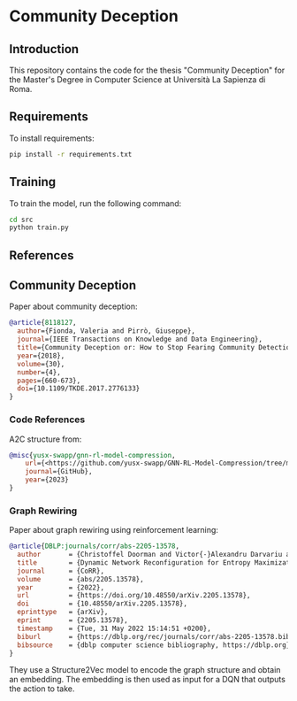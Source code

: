 # Community Deception

## Introduction

This repository contains the code for the thesis "Community Deception" for the Master's Degree in Computer Science at Università La Sapienza di Roma.

## Requirements

To install requirements:

```bash
pip install -r requirements.txt
```

## Training

To train the model, run the following command:

```bash
cd src
python train.py
```

## References

## Community Deception

Paper about community deception:

```bibtex
@article{8118127,
  author={Fionda, Valeria and Pirrò, Giuseppe},
  journal={IEEE Transactions on Knowledge and Data Engineering}, 
  title={Community Deception or: How to Stop Fearing Community Detection Algorithms}, 
  year={2018},
  volume={30},
  number={4},
  pages={660-673},
  doi={10.1109/TKDE.2017.2776133}
}
```

### Code References

A2C structure from:

```bibtex
@misc{yusx-swapp/gnn-rl-model-compression,
    url={<https://github.com/yusx-swapp/GNN-RL-Model-Compression/tree/master>},
    journal={GitHub}, 
    year={2023} 
}
```

### Graph Rewiring

Paper about graph rewiring using reinforcement learning:

```bibtex
@article{DBLP:journals/corr/abs-2205-13578,
  author       = {Christoffel Doorman and Victor{-}Alexandru Darvariu and Stephen Hailes and Mirco Musolesi},
  title        = {Dynamic Network Reconfiguration for Entropy Maximization using Deep Reinforcement Learning},
  journal      = {CoRR},
  volume       = {abs/2205.13578},
  year         = {2022},
  url          = {https://doi.org/10.48550/arXiv.2205.13578},
  doi          = {10.48550/arXiv.2205.13578},
  eprinttype   = {arXiv},
  eprint       = {2205.13578},
  timestamp    = {Tue, 31 May 2022 15:14:51 +0200},
  biburl       = {https://dblp.org/rec/journals/corr/abs-2205-13578.bib},
  bibsource    = {dblp computer science bibliography, https://dblp.org}
}
```

They use a Structure2Vec model to encode the graph structure and obtain an embedding. The embedding is then used as input for a DQN that outputs the action to take.
‌

